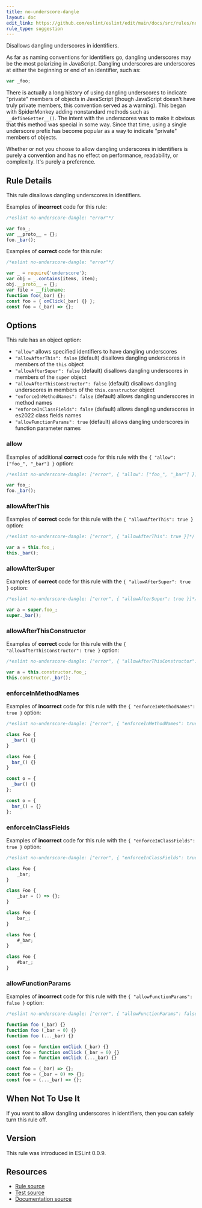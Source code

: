 ```yaml
---
title: no-underscore-dangle
layout: doc
edit_link: https://github.com/eslint/eslint/edit/main/docs/src/rules/no-underscore-dangle.md
rule_type: suggestion
---
```


Disallows dangling underscores in identifiers.

As far as naming conventions for identifiers go, dangling underscores may be the most polarizing in JavaScript. Dangling underscores are underscores at either the beginning or end of an identifier, such as:

```js
var _foo;
```

There is actually a long history of using dangling underscores to indicate "private" members of objects in JavaScript (though JavaScript doesn't have truly private members, this convention served as a warning). This began with SpiderMonkey adding nonstandard methods such as `__defineGetter__()`. The intent with the underscores was to make it obvious that this method was special in some way. Since that time, using a single underscore prefix has become popular as a way to indicate "private" members of objects.

Whether or not you choose to allow dangling underscores in identifiers is purely a convention and has no effect on performance, readability, or complexity. It's purely a preference.

## Rule Details

This rule disallows dangling underscores in identifiers.

Examples of **incorrect** code for this rule:

```js
/*eslint no-underscore-dangle: "error"*/

var foo_;
var __proto__ = {};
foo._bar();
```

Examples of **correct** code for this rule:

```js
/*eslint no-underscore-dangle: "error"*/

var _ = require('underscore');
var obj = _.contains(items, item);
obj.__proto__ = {};
var file = __filename;
function foo(_bar) {};
const foo = { onClick(_bar) {} };
const foo = (_bar) => {};
```

## Options

This rule has an object option:

* `"allow"` allows specified identifiers to have dangling underscores
* `"allowAfterThis": false` (default) disallows dangling underscores in members of the `this` object
* `"allowAfterSuper": false` (default) disallows dangling underscores in members of the `super` object
* `"allowAfterThisConstructor": false` (default) disallows dangling underscores in members of the `this.constructor` object
* `"enforceInMethodNames": false` (default) allows dangling underscores in method names
* `"enforceInClassFields": false` (default) allows dangling underscores in es2022 class fields names
* `"allowFunctionParams": true` (default) allows dangling underscores in function parameter names

### allow

Examples of additional **correct** code for this rule with the `{ "allow": ["foo_", "_bar"] }` option:

```js
/*eslint no-underscore-dangle: ["error", { "allow": ["foo_", "_bar"] }]*/

var foo_;
foo._bar();
```

### allowAfterThis

Examples of **correct** code for this rule with the `{ "allowAfterThis": true }` option:

```js
/*eslint no-underscore-dangle: ["error", { "allowAfterThis": true }]*/

var a = this.foo_;
this._bar();
```

### allowAfterSuper

Examples of **correct** code for this rule with the `{ "allowAfterSuper": true }` option:

```js
/*eslint no-underscore-dangle: ["error", { "allowAfterSuper": true }]*/

var a = super.foo_;
super._bar();
```

### allowAfterThisConstructor

Examples of **correct** code for this rule with the `{ "allowAfterThisConstructor": true }` option:

```js
/*eslint no-underscore-dangle: ["error", { "allowAfterThisConstructor": true }]*/

var a = this.constructor.foo_;
this.constructor._bar();
```

### enforceInMethodNames

Examples of **incorrect** code for this rule with the `{ "enforceInMethodNames": true }` option:

```js
/*eslint no-underscore-dangle: ["error", { "enforceInMethodNames": true }]*/

class Foo {
  _bar() {}
}

class Foo {
  bar_() {}
}

const o = {
  _bar() {}
};

const o = {
  bar_() = {}
};
```

### enforceInClassFields

Examples of **incorrect** code for this rule with the `{ "enforceInClassFields": true }` option:

```js
/*eslint no-underscore-dangle: ["error", { "enforceInClassFields": true }]*/

class Foo {
    _bar;
}

class Foo {
    _bar = () => {};
}

class Foo {
    bar_;
}

class Foo {
    #_bar;
}

class Foo {
    #bar_;
}
```

### allowFunctionParams

Examples of **incorrect** code for this rule with the `{ "allowFunctionParams": false }` option:

```js
/*eslint no-underscore-dangle: ["error", { "allowFunctionParams": false }]*/

function foo (_bar) {}
function foo (_bar = 0) {}
function foo (..._bar) {}

const foo = function onClick (_bar) {}
const foo = function onClick (_bar = 0) {}
const foo = function onClick (..._bar) {}

const foo = (_bar) => {};
const foo = (_bar = 0) => {};
const foo = (..._bar) => {};
```

## When Not To Use It

If you want to allow dangling underscores in identifiers, then you can safely turn this rule off.

## Version

This rule was introduced in ESLint 0.0.9.

## Resources

* [Rule source](https://github.com/eslint/eslint/tree/HEAD/lib/rules/no-underscore-dangle.js)
* [Test source](https://github.com/eslint/eslint/tree/HEAD/tests/lib/rules/no-underscore-dangle.js)
* [Documentation source](https://github.com/eslint/eslint/tree/HEAD/docs/src/rules/no-underscore-dangle.md)
